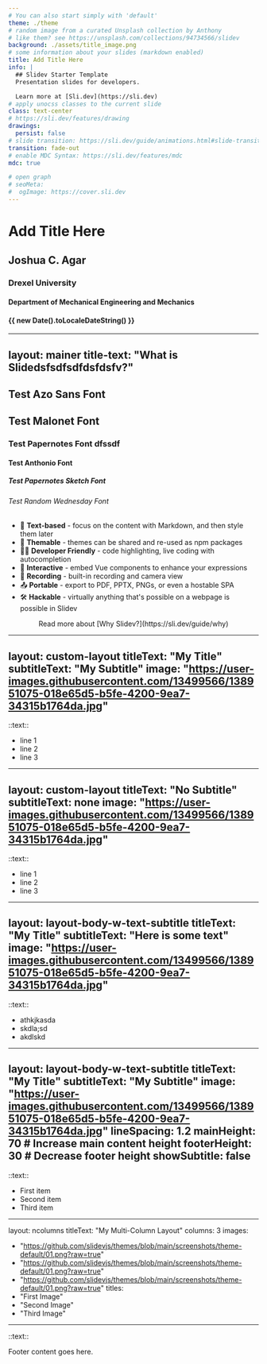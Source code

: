 ```yaml
---
# You can also start simply with 'default'
theme: ./theme
# random image from a curated Unsplash collection by Anthony
# like them? see https://unsplash.com/collections/94734566/slidev
background: ./assets/title_image.png
# some information about your slides (markdown enabled)
title: Add Title Here
info: |
  ## Slidev Starter Template
  Presentation slides for developers.

  Learn more at [Sli.dev](https://sli.dev)
# apply unocss classes to the current slide
class: text-center
# https://sli.dev/features/drawing
drawings:
  persist: false
# slide transition: https://sli.dev/guide/animations.html#slide-transitions
transition: fade-out
# enable MDC Syntax: https://sli.dev/features/mdc
mdc: true

# open graph
# seoMeta:
#  ogImage: https://cover.sli.dev
---
```


# Add Title Here

## Joshua C. Agar

### Drexel University

#### Department of Mechanical Engineering and Mechanics

#### {{ new Date().toLocaleDateString() }}

<!-- <div @click="$slidev.nav.next" class="mt-12 py-1" hover:bg="white op-10">
  Press Space for next page <carbon:arrow-right />
</div> -->

<div class="abs-br m-6 text-xl">
  <a href="https://github.com/slidevjs/slidev" target="_blank" class="slidev-icon-btn">
    <carbon:logo-github />
  </a>
</div>

<!--
The last comment block of each slide will be treated as slide notes. It will be visible and editable in Presenter Mode along with the slide. [Read more in the docs](https://sli.dev/guide/syntax.html#notes)
-->

---
layout: mainer
title-text: "What is Slidedsfsdfsdfdsfdsfv?"
---

## Test Azo Sans Font
## Test Malonet Font
### Test Papernotes Font dfssdf
#### Test Anthonio Font
##### Test Papernotes Sketch Font
###### Test Random Wednesday Font

- 📝 **Text-based** - focus on the content with Markdown, and then style them later
- 🎨 **Themable** - themes can be shared and re-used as npm packages
- 🧑‍💻 **Developer Friendly** - code highlighting, live coding with autocompletion
- 🤹 **Interactive** - embed Vue components to enhance your expressions
- 🎥 **Recording** - built-in recording and camera view
- 📤 **Portable** - export to PDF, PPTX, PNGs, or even a hostable SPA
- 🛠 **Hackable** - virtually anything that's possible on a webpage is possible in Slidev

<p style="text-align: center;">
  Read more about [Why Slidev?](https://sli.dev/guide/why)
</p>

---
layout: custom-layout
titleText: "My Title"
subtitleText: "My Subtitle"
image: "https://user-images.githubusercontent.com/13499566/138951075-018e65d5-b5fe-4200-9ea7-34315b1764da.jpg"
---

::text::
- line 1
- line 2
- line 3

---
layout: custom-layout
titleText: "No Subtitle"
subtitleText: none
image: "https://user-images.githubusercontent.com/13499566/138951075-018e65d5-b5fe-4200-9ea7-34315b1764da.jpg"
---

::text::
- line 1
- line 2
- line 3


---
layout: layout-body-w-text-subtitle
titleText: "My Title"
subtitleText: "Here is some text"
image: "https://user-images.githubusercontent.com/13499566/138951075-018e65d5-b5fe-4200-9ea7-34315b1764da.jpg"
---

::text::

- athkjkasda
- skdla;sd
- akdlskd
  
---
layout: layout-body-w-text-subtitle
titleText: "My Title"
subtitleText: "My Subtitle"
image: "https://user-images.githubusercontent.com/13499566/138951075-018e65d5-b5fe-4200-9ea7-34315b1764da.jpg"
lineSpacing: 1.2
mainHeight: 70     # Increase main content height
footerHeight: 30   # Decrease footer height
showSubtitle: false
---

::text::

- First item
- Second item
- Third item

---
layout: ncolumns
titleText: "My Multi-Column Layout"
columns: 3
images: 
  - "https://github.com/slidevjs/themes/blob/main/screenshots/theme-default/01.png?raw=true"
  - "https://github.com/slidevjs/themes/blob/main/screenshots/theme-default/01.png?raw=true"
  - "https://github.com/slidevjs/themes/blob/main/screenshots/theme-default/01.png?raw=true"
titles:
  - "First Image"
  - "Second Image"
  - "Third Image"
---

::text::

Footer content goes here.
